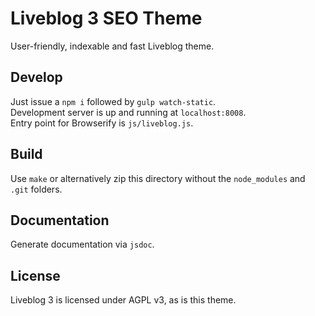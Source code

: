 # Liveblog 3 SEO Theme

User-friendly, indexable and fast Liveblog theme.

## Develop

Just issue a `npm i` followed by `gulp watch-static`.    
Development server is up and running at `localhost:8008`.    
Entry point for Browserify is `js/liveblog.js`.

## Build

Use `make` or alternatively zip this directory without the `node_modules` and `.git` folders.

## Documentation

Generate documentation via `jsdoc`.

## License

Liveblog 3 is licensed under AGPL v3, as is this theme.
